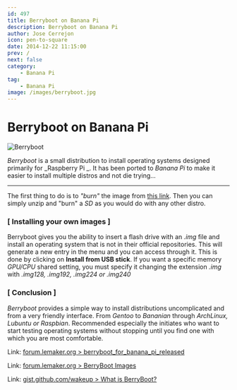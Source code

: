 ```yaml
---
id: 497
title: Berryboot on Banana Pi
description: Berryboot on Banana Pi
author: Jose Cerrejon
icon: pen-to-square
date: 2014-12-22 11:15:00
prev: /
next: false
category:
    - Banana Pi
tag:
    - Banana Pi
image: /images/berryboot.jpg
---
```


# Berryboot on Banana Pi

![Berryboot](/images/berryboot.jpg)

_Berryboot_ is a small distribution to install operating systems designed primarily for _Raspberry Pi _. It has been ported to _Banana Pi_ to make it easier to install multiple distros and not die trying...

---

The first thing to do is to _"burn"_ the image from [this link](https://docs.google.com/file/d/0B38hUt6ypQXDQlM3eDdxVV9zcTA/edit). Then you can simply unzip and "burn" a _SD_ as you would do with any other distro.

### [ Installing your own images ]

Berryboot gives you the ability to insert a flash drive with an _.img_ file and install an operating system that is not in their official repositories. This will generate a new entry in the menu and you can access through it. This is done by clicking on **Install from USB stick**. If you want a specific memory _GPU/CPU_ shared setting, you must specify it changing the extension _.img_ with _.img128, .img192, .img224 or .img240_

### [ Conclusion ]

_Berryboot_ provides a simple way to install distributions uncomplicated and from a very friendly interface. From _Gentoo_ to _Bananian_ through _ArchLinux, Lubuntu or Raspbian_. Recommended especially the initiates who want to start testing operating systems without stopping until you find one with which you are most comfortable.

Link: [forum.lemaker.org > berryboot_for_banana_pi_released](https://forum.lemaker.org/4111-1-1-berryboot_for_banana_pi_released.html)

Link: [forum.lemaker.org > BerryBoot Images](https://forum.lemaker.org/viewthread.php?tid=4792)

Link: [gist.github.com/wakeup > What is BerryBoot?](https://gist.github.com/wakeup/da81d27ec922882f2502)
